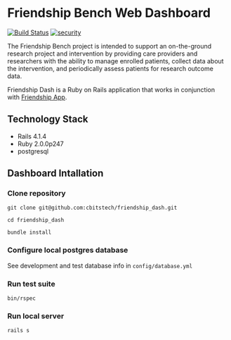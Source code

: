 Friendship Bench Web Dashboard
==========================
[![Build Status](https://travis-ci.org/cbitstech/friendship_dash.svg?branch=master)](https://travis-ci.org/cbitstech/friendship_dash) [![security](https://hakiri.io/github/cbitstech/friendship_dash/master.svg)](https://hakiri.io/github/cbitstech/friendship_dash/master)

The Friendship Bench project is intended to support an on-the-ground research project and intervention by providing care providers and researchers with the ability to manage enrolled patients, collect data about the intervention, and periodically assess patients for research outcome data.

Friendship Dash is a Ruby on Rails application that works in conjunction with [Friendship App](https://github.com/cbitstech/friendship_app).

## Technology Stack
- Rails 4.1.4
- Ruby 2.0.0p247
- postgresql

## Dashboard Intallation

### Clone repository

`git clone git@github.com:cbitstech/friendship_dash.git`

`cd friendship_dash`

`bundle install`

### Configure local postgres database

See development and test database info in `config/database.yml`

### Run test suite

`bin/rspec`

### Run local server

`rails s`

